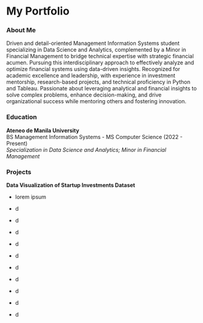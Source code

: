 # My Portfolio 
### About Me
Driven and detail-oriented Management Information Systems student specializing in Data Science and Analytics, complemented by a Minor in Financial Management to bridge technical expertise with strategic financial acumen. Pursuing this interdisciplinary approach to effectively analyze and optimize financial systems using data-driven insights. Recognized for academic excellence and leadership, with experience in investment mentorship, research-based projects, and technical proficiency in Python and Tableau. Passionate about leveraging analytical and financial insights to solve complex problems, enhance decision-making, and drive organizational success while mentoring others and fostering innovation.

### Education
**Ateneo de Manila University**</br>
BS Management Information Systems - MS Computer Science (2022 - Present)</br>
*Specialization in Data Science and Analytics; Minor in Financial Management*

### Projects
**Data Visualization of Startup Investments Dataset**
- lorem ipsum

- d

- d

- d
- d
- d
- d
- d

- d
- d
- d
